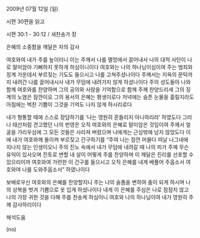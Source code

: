 2009년 07월 12일 (일)

시편 30편을 읽고



시편 30:1 - 30:12 / 새찬송가  장


은혜의 소중함을 깨달은 자의 감사

여호와여 내가 주를 높이리니 이는 주께서 나를 멸망에서 끌어내사 
나의 대적 사탄이 나로 말미암아 기뻐하지 못하게 하심이니이다
여호와는 나의 하나님이심이여 
주는 범죄와 징계 가운데서 부르짖는 기도도 들으시고 나를 고쳐주셨나이다
주께서는 지옥의 문턱까지 내려간 나를 끌어내시사 
내가 무덤에 내려가지 않게 하셨나이다 
주의 성도들아 나와 함께 여호와를 찬양하며 
그의 공의와 사랑을 기억함으로 함께 주께 찬양드리세 
그의 징계의 노염은 잠깐이요 그의 용서의 은혜는 평생이로다 
저녁에는 슬픈 눈물을 흘릴지라도 
아침에는 벅찬 기쁨이 그것을 기억도 나지 않게 하시리로다

내가 형통할 때에 스스로 장담하기를 ‘나는 영원히 흔들리지 아니하리라’ 하였도다 
그러나 태산처럼 견고했던 나의 번영은 오직 여호와의 은혜로 말미암은 것임이여 
주께서 얼굴을 가리우심에 그 모든 것들은 사라져 버렸으며 
나에게는 근심밖에 남지 않았도다
이에 내가 여호와께 돌이켜 부르짖고 간구하기를 
“주여 나는 잠깐 머물다 떠날 나그네에 지나지 않는 인생이오니 
주의 진노 속에서 내가 무덤에 내려갈 때 나의 피가 주께 무슨 유익이 있사오며
진토로 변할 내 살이 어떻게 주를 찬양하며 이 깨달은 진리를 선포할 수 있으리이까
여호와여 가련한 이 간구를 들으시고 오직 은혜를 내게 베풀어 주옵소서 
여호와여 나를 도와주옵소서” 하였나이다 

보배로우신 여호와의 은혜를 찬양할지니
주는 나의 슬픔을 변하여 춤이 되게 하시며 
나의 상복을 벗겨 기쁨으로 옷 입게 하셨나이다
내게 이 은혜를 주심은 나로 잠잠치 않고 
나의 가장 귀한 것을 다해 주를 찬송케 하심이니 
여호와 나의 하나님이여 내가 영원히 주께 감사하리이다

해석도움





(no)